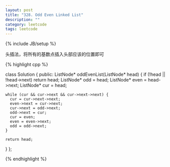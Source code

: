 ```yaml
---
layout: post
title: "328. Odd Even Linked List"
description: ""
category: leetcode
tags: leetcode
---
```

{% include JB/setup %}

头插法，将所有的基数点插入头部应该的位置即可

{% highlight cpp %}

class Solution {
public:
  ListNode* oddEvenList(ListNode* head) {
    if (!head || !head->next) return head;
    ListNode* odd = head;
    ListNode* even = head->next;
    ListNode* cur = head;
    
    while (cur && cur->next && cur->next->next) {
      cur = cur->next->next;
      even->next = cur->next;
      cur->next = odd->next;
      odd->next = cur;
      cur = even;
      even = even->next;
      odd = odd->next;
    }
    
    return head;
  }
};

{% endhighlight %}